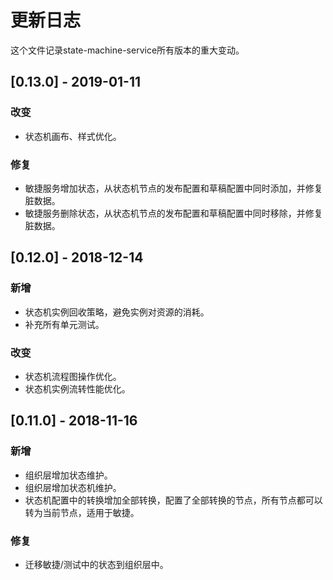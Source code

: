 # 更新日志
这个文件记录state-machine-service所有版本的重大变动。

## [0.13.0] - 2019-01-11

### 改变  

- 状态机画布、样式优化。

### 修复

- 敏捷服务增加状态，从状态机节点的发布配置和草稿配置中同时添加，并修复脏数据。
- 敏捷服务删除状态，从状态机节点的发布配置和草稿配置中同时移除，并修复脏数据。


## [0.12.0] - 2018-12-14

### 新增

- 状态机实例回收策略，避免实例对资源的消耗。
- 补充所有单元测试。

### 改变  

- 状态机流程图操作优化。
- 状态机实例流转性能优化。


## [0.11.0] - 2018-11-16

### 新增

- 组织层增加状态维护。
- 组织层增加状态机维护。
- 状态机配置中的转换增加全部转换，配置了全部转换的节点，所有节点都可以转为当前节点，适用于敏捷。

### 修复

- 迁移敏捷/测试中的状态到组织层中。